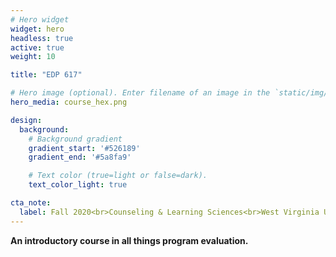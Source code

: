 ```yaml
---
# Hero widget
widget: hero
headless: true
active: true
weight: 10

title: "EDP 617"

# Hero image (optional). Enter filename of an image in the `static/img/` folder.
hero_media: course_hex.png

design:
  background:
    # Background gradient
    gradient_start: '#526189'
    gradient_end: '#5a8fa9'

    # Text color (true=light or false=dark).
    text_color_light: true

cta_note:
  label: Fall 2020<br>Counseling & Learning Sciences<br>West Virginia University
---
```


**An introductory course in all things program evaluation.**
